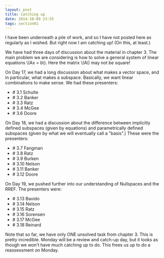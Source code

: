 ```yaml
---
layout: post
title: Catching up
date: 2014-10-09 23:55
tags: section01
---
```


I have been underneath a pile of work, and so I have not posted here
as regularly as I wished. But right now I am catching up! (On this, at least.)

We have had three days of discussion about the material in chapter 3. The main
problem we are considering is how to solve a general system of linear equations
\\(Ax = b\\). Here the matrix \\(A\\) may not be square!

On Day 17, we had a long discussion about what makes a vector space, and in particular,
what makes a subspace. Basically, we want linear combinations to make sense. We had
these presenters:

  * \# 3.1 Schulte
  * \# 3.2 Banker
  * \# 3.3 Ratz
  * \# 3.4 McGee
  * \# 3.6 Doore

On Day 18, we had a discussion about the difference between implicitly defined
subspaces (given by equations) and parametrically defined subspaces (given by
what we will eventually call a "basis".) These were the presenters:

  * \# 3.7 Fangman
  * \# 3.8 Ratz
  * \# 3.9 Burken
  * \# 3.10 Nelson
  * \# 3.11 Banker
  * \# 3.12 Doore

On Day 19, we pushed further into our understanding of Nullspaces and the RREF.
The presenters were:

  * \# 3.13 Bavido
  * \# 3.14 Nelson
  * \# 3.15 Ratz
  * \# 3.16 Sorensen
  * \# 3.17 McGee
  * \# 3.18 Reinard

Note that so far, we have only ONE unsolved task from chapter 3. This is pretty
incredible. Monday will be a review and catch-up day, but it looks as though we won't
have much catching up to do. This frees us up to do a reassessment on Monday.
